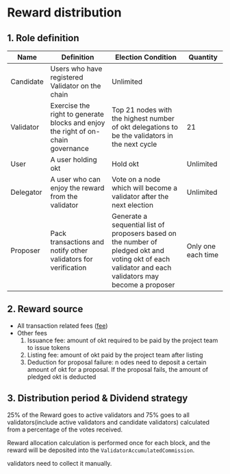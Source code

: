 # Reward distribution

## 1. Role definition

|Name|Definition|Election Condition|Quantity|
|---|---|---|---|
| Candidate | Users who have registered Validator on the chain | Unlimited ||
| Validator | Exercise the right to generate blocks and enjoy the right of on-chain governance | Top 21 nodes with the highest number of okt delegations to be the validators in the next cycle | 21 |
| User | A user holding okt | Hold okt | Unlimited ||
| Delegator | A user who can enjoy the reward from the validator | Vote on a node which will become a validator after the next election | Unlimited ||
| Proposer | Pack transactions and notify other validators for verification | Generate a sequential list of proposers based on the number of pledged okt and voting okt of each validator and each validators may become a proposer | Only one each time ||



## 2. Reward source

* All transaction related fees ([fee](../../concepts/fee.html))
* Other fees
    1. Issuance fee: amount of okt required to be paid by the project team to issue tokens
    1. Listing fee: amount of okt paid by the project team after listing
    1. Deduction for proposal failure: n odes need to deposit a certain amount of okt for a proposal. If the proposal fails, the amount of pledged okt is deducted

## 3. Distribution period & Dividend strategy

25% of the Reward goes to active validators and 75% goes to all  validators(include active validators and candidate validators) calculated from a percentage of the votes received.

Reward allocation calculation is performed once for each block, and the reward will be deposited into the `ValidatorAccumulatedCommission`.

validators need to collect it manually.








